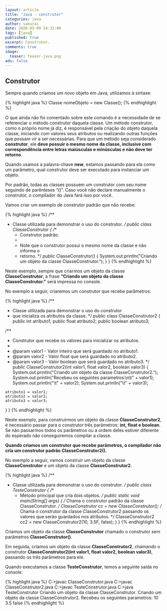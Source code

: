 ```yaml
---
layout: article
title: "Java - construtor"
categories: java
author: sakurai
date: 2020-05-09 14:32:00
tags: [java]
published: true
excerpt: Construtor.
comments: true
image:
  teaser: teaser-java.png
ads: false
---
```


## Construtor

Sempre quando criamos um novo objeto em Java, utilizamos à sintaxe:

{% highlight java %}
Classe nomeObjeto = new Classe();
{% endhighlight %}

O que ainda não foi comentado sobre este comando é a necessidade de se referenciar o método construtor daquela classe. Um método construtor, como o próprio nome já diz, é responsável pela criação do objeto daquela classe, iniciando com valores seus atributos ou realizando outras funções que possam vir a ser necessárias. Para que um método seja considerado **construtor**, ele **deve possuir o mesmo nome da classe, inclusive com correspondência entre letras maiúsculas e minúsculas e não deve ter retorno**.

Quando usamos a palavra-chave **new**, estamos passando para ela como um parâmetro, qual construtor deve ser executado para instanciar um objeto.

Por padrão, todas as classes possuem um construtor com seu nome seguindo de parênteses “()”. Caso você não declare manualmente o construtor, o compilador do Java fará isso por você.

Vamos criar um exemplo de construtor padrão que não recebe:

{% highlight java %}
/**
 * Classe utilizada para demonstrar o uso do construtor.
 */
public class ClasseConstrutor {
  /**
   * Construtor padrão.
   *
   * Note que o construtor possui o mesmo nome da classe e não informa o
   * retorno.
   */
  public ClasseConstrutor() {
    System.out.println("Criando um objeto da classe ClasseConstrutor.");
  }
}
{% endhighlight %}

Neste exemplo, sempre que criarmos um objeto da classe **ClasseConstrutor**, a frase **“Criando um objeto da classe ClasseConstrutor.”** será impressa no console.

No exemplo a seguir, criaremos um construtor que recebe parâmetros:

{% highlight java %}
/**
 * Classe utilizada para demonstrar o uso do construtor
 * que inicializa os atributos da classe. 
 */
public class ClasseConstrutor2 {
  public int atributo1;
  public float atributo2;
  public boolean atributo3;

  /**
   * Construtor que recebe os valores para inicializar os atributos.
   * 
   * @param valor1 - Valor inteiro que será guardado no atributo1.
   * @param valor2 - Valor float que será guardado no atributo2.
   * @param valor3 - Valor boolean que será guardado no atributo3.
   */
  public ClasseConstrutor2(int valor1, float valor2, boolean valor3) {
    System.out.println("Criando um objeto da classe ClasseConstrutor2.");
    System.out.println("Recebeu os seguintes parametros:\n\t" + valor1);
    System.out.println("\t" + valor2);
    System.out.println("\t" + valor3);

    atributo1 = valor1;
    atributo2 = valor2;
    atributo3 = valor3;
  }
}
{% endhighlight %}

Neste exemplo, para construirmos um objeto da classe **ClasseConstrutor2**, é necessário passar para o construtor três parâmetros: **int, float e boolean**. Se não passarmos todos os parâmetros ou a ordem deles estiver diferente do esperado não conseguiremos compilar a classe.

**Quando criamos um construtor que recebe parâmetros, o compilador não cria um construtor padrão ClasseConstrutor2().**

No exemplo a seguir, vamos construir um objeto da classe **ClasseConstrutor** e um objeto da classe **ClasseConstrutor2**.

{% highlight java %}
/**
 * Classe utilizada para demonstrar o uso do construtor.
 */
public class TesteConstrutor {
  /**
   * Método principal que cria dois objetos.
   */
  public static void main(String[] args) {
    /* Chama o construtor padrão da classe ClasseConstrutor. */
    ClasseConstrutor cc = new ClasseConstrutor();
    /* Chama o construtor da classe ClasseConstrutor2 passando
       os valores que serão guardados nos atributos. */
    ClasseConstrutor2 cc2 = new ClasseConstrutor2(10, 3.5F, false);
  }
}
{% endhighlight %}

Criamos um objeto da classe **ClasseConstrutor** chamado o construtor sem parâmetros **ClasseConstrutor()**.

Em seguida, criamos um objeto da classe **ClasseConstrutor2**, chamando o construtor **ClasseConstrutor2(int valor1, float valor2, boolean valor3)**, passando os três parâmetros para ele.

Quando executamos a classe **TesteConstrutor**, temos a seguinte saída no console:

{% highlight java %}
C:\>javac ClasseConstrutor.java
C:\>javac ClasseConstrutor2.java
C:\>javac TesteConstrutor.java
C:\>java TesteConstrutor
Criando um objeto da classe ClasseConstrutor.
Criando um objeto da classe ClasseConstrutor2.
Recebeu os seguintes parametros:
	10
	3.5
	false
{% endhighlight %}